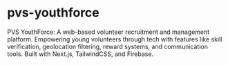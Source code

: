 # pvs-youthforce
PVS YouthForce: A web-based volunteer recruitment and management platform.   Empowering young volunteers through tech with features like skill verification, geolocation filtering, reward systems, and communication tools.   Built with Next.js, TailwindCSS, and Firebase.
